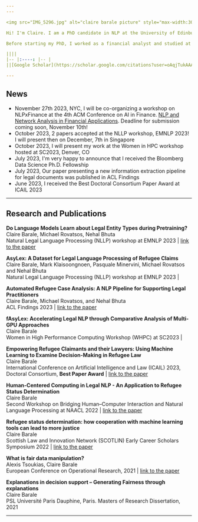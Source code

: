 ```yaml
---
---

<img src="IMG_5296.jpg" alt="claire barale picture" style="max-width:30%;float:left;padding:15px">

Hi! I'm Claire. I am a PhD candidate in NLP at the University of Edinburgh, supervised by [Michael Rovatsos](https://www.ed.ac.uk/profile/prof-michael-rovatsos) and [Nehal Bhuta](https://www.law.ed.ac.uk/people/professor-nehal-bhuta). I have been granted the Bloomberg Data Science PhD Fellowship. As part of EdinburghNLP, I have an ongoing collaboration with [Pasquale Minervini](http://www.neuralnoise.com/). I am also affiliated with the [Centre for Technomoral Futures](https://www.technomoralfutures.uk/).  I am interested in topics in information extraction, indirectly supervised learning, domain-specific language models and fairness for NLP. During my PhD project, I am working on advancing legal information extraction with a specific focus on designing and implementing NLP-based functionalities in the legal workflow to inform, speed up and improve the transparency of the refugee claim process. 

Before starting my PhD, I worked as a financial analyst and studied at Paris Dauphine University. I have a background in economics and finance, and graduated with a masters of research in computer science in 2021 with a project on generating fairness through explanations in decision making. 

||||
|-- |:----: |-- |
||[Google Scholar](https://scholar.google.com/citations?user=oAqjTukAAAAJ&hl) \| [Twitter](https://twitter.com/clairebarale) \| [Linkedin](https://www.linkedin.com/in/claire-barale-leandri/) \| [Email](mailto:claire.barale@ed.ac.uk) ||            

---
```


## News

* November 27th 2023, NYC, I will be co-organizing a workshop on NLPxFinance at the 4th ACM Conference on AI in Finance. [NLP and Network Analysis in Financial Applications](https://sites.google.com/view/nlp-na-in-finance-2023/home). Deadline for submission coming soon, November 10th! 
* October 2023, 2 papers accepted at the NLLP workshop, EMNLP 2023! I will present then on December, 7th in Singapore
* October 2023, I will present my work at the Women in HPC workshop hosted at SC2023, Denver, CO
* July 2023, I'm very happy to announce that I received the Bloomberg Data Science Ph.D. Fellowship
* July 2023, Our paper presenting a new information extraction pipeline for legal documents was published in ACL Findings
* June 2023, I received the Best Doctoral Consortium Paper Award at ICAIL 2023

---

## Research and Publications

**Do Language Models Learn about Legal Entity Types during Pretraining?**\
Claire Barale, Michael Rovatsos, Nehal Bhuta\
Natural Legal Language Processing (NLLP) workshop at EMNLP 2023 | [link to the paper](https://arxiv.org/abs/2310.13092)

**AsyLex: A Dataset for Legal Language Processing of Refugee Claims**\
Claire Barale, Mark Klaisoongnoen, Pasquale Minervini, Michael Rovatsos and Nehal Bhuta\
Natural Legal Language Processing (NLLP) workshop at EMNLP 2023 |  

**Automated Refugee Case Analysis: A NLP Pipeline for Supporting Legal Practitioners**\
Claire Barale, Michael Rovatsos, and Nehal Bhuta\
ACL Findings 2023 | [link to the paper](https://aclanthology.org/2023.findings-acl.187/)

**fAsyLex: Accelerating Legal NLP through Comparative Analysis of Multi-GPU Approaches**\
Claire Barale\
Women in High Performance Computing Workshop (WHPC) at SC2023 | 

**Empowering Refugee Claimants and their Lawyers: Using Machine Learning to Examine Decision-Making in Refugee Law**\
Claire Barale\
International Conference on Artificial Intelligence and Law (ICAIL) 2023, Doctoral Consortium, **Best Paper Award** | [link to the paper](https://arxiv.org/abs/2308.11531)

**Human-Centered Computing in Legal NLP - An Application to Refugee Status Determination**\
Claire Barale\
Second Workshop on Bridging Human–Computer Interaction and Natural Language Processing at NAACL 2022 | [link to the paper](https://aclanthology.org/2022.hcinlp-1.4/)

**Refugee status determination: how cooperation with machine learning tools can lead to more justice**\
Claire Barale\
Scottish Law and Innovation Network (SCOTLIN) Early Career Scholars Symposium 2022 | [link to the paper](https://arxiv.org/abs/2308.11541)

**What is fair data manipulation?**\
Alexis Tsoukias, Claire Barale\
European Conference on Operational Research, 2021 | [link to the paper](https://www.euro-online.org/conferences/program/#abstract/913)

**Explanations in decision support – Generating Fairness through explanations**\
Claire Barale\
PSL Université Paris Dauphine, Paris. Masters of Research Dissertation, 2021


---
